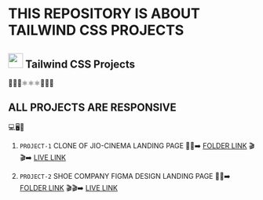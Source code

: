 # THIS REPOSITORY IS ABOUT TAILWIND CSS PROJECTS

## <img height="30px" src="https://user-images.githubusercontent.com/110087385/210603643-e581d4a4-9ecc-41a3-bf6a-e05bc6123496.png"> Tailwind CSS Projects

:leaves::leaves::leaves::atom_symbol::atom_symbol::atom_symbol::high_brightness::high_brightness::high_brightness:

## ALL PROJECTS ARE RESPONSIVE 
:computer::desktop_computer::iphone:


1. `PROJECT-1` CLONE OF JIO-CINEMA LANDING PAGE :file_folder::file_folder::arrow_right: [FOLDER LINK](https://github.com/kapilsarkar/TAILWIND-CSS/tree/main/JIO-CINEMA%20CLONE) :clapper::clapper::arrow_right:  [LIVE LINK](https://jio-cinemaclonekapilsarkar.netlify.app/)

1. `PROJECT-2`  SHOE COMPANY FIGMA DESIGN LANDING PAGE :file_folder::file_folder::arrow_right: [FOLDER LINK](https://github.com/kapilsarkar/TAILWIND-CSS/tree/main/SHOE%20COMPANY) :clapper::clapper::arrow_right:  [LIVE LINK](https://kapilsarkarshoecompany.netlify.app/)